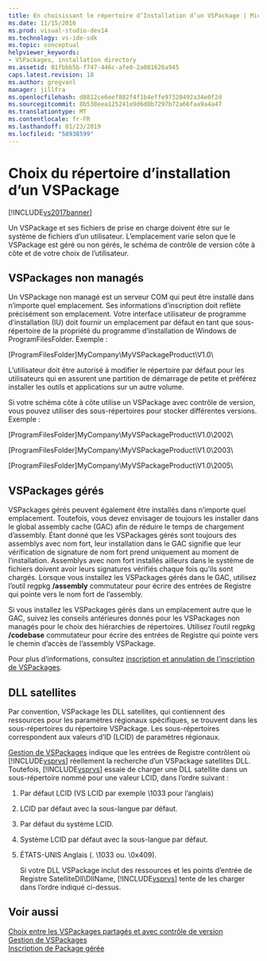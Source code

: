```yaml
---
title: En choisissant le répertoire d’Installation d’un VSPackage | Microsoft Docs
ms.date: 11/15/2016
ms.prod: visual-studio-dev14
ms.technology: vs-ide-sdk
ms.topic: conceptual
helpviewer_keywords:
- VSPackages, installation directory
ms.assetid: 01fbbb5b-f747-446c-afe0-2a081626a945
caps.latest.revision: 18
ms.author: gregvanl
manager: jillfra
ms.openlocfilehash: d8812ce6eef882f4f1b4effe97320492a34e0f2d
ms.sourcegitcommit: 8b538eea125241e9d6d8b7297b72a66faa9a4a47
ms.translationtype: MT
ms.contentlocale: fr-FR
ms.lasthandoff: 01/23/2019
ms.locfileid: "58938599"
---
```

# <a name="choosing-the-installation-directory-for-a-vspackage"></a>Choix du répertoire d’installation d’un VSPackage
[!INCLUDE[vs2017banner](../../includes/vs2017banner.md)]

Un VSPackage et ses fichiers de prise en charge doivent être sur le système de fichiers d’un utilisateur. L’emplacement varie selon que le VSPackage est géré ou non gérés, le schéma de contrôle de version côte à côte et de votre choix de l’utilisateur.  
  
## <a name="unmanaged-vspackages"></a>VSPackages non managés  
 Un VSPackage non managé est un serveur COM qui peut être installé dans n’importe quel emplacement. Ses informations d’inscription doit reflète précisément son emplacement. Votre interface utilisateur de programme d’installation (IU) doit fournir un emplacement par défaut en tant que sous-répertoire de la propriété du programme d’installation de Windows de ProgramFilesFolder. Exemple :  
  
 [ProgramFilesFolder]MyCompany\MyVSPackageProduct\V1.0\  
  
 L’utilisateur doit être autorisé à modifier le répertoire par défaut pour les utilisateurs qui en assurent une partition de démarrage de petite et préférez installer les outils et applications sur un autre volume.  
  
 Si votre schéma côte à côte utilise un VSPackage avec contrôle de version, vous pouvez utiliser des sous-répertoires pour stocker différentes versions. Exemple :  
  
 [ProgramFilesFolder]MyCompany\MyVSPackageProduct\V1.0\2002\  
  
 [ProgramFilesFolder]MyCompany\MyVSPackageProduct\V1.0\2003\  
  
 [ProgramFilesFolder]MyCompany\MyVSPackageProduct\V1.0\2005\  
  
## <a name="managed-vspackages"></a>VSPackages gérés  
 VSPackages gérés peuvent également être installés dans n’importe quel emplacement. Toutefois, vous devez envisager de toujours les installer dans le global assembly cache (GAC) afin de réduire le temps de chargement d’assembly. Étant donné que les VSPackages gérés sont toujours des assemblys avec nom fort, leur installation dans le GAC signifie que leur vérification de signature de nom fort prend uniquement au moment de l’installation. Assemblys avec nom fort installés ailleurs dans le système de fichiers doivent avoir leurs signatures vérifiés chaque fois qu’ils sont chargés. Lorsque vous installez les VSPackages gérés dans le GAC, utilisez l’outil regpkg **/assembly** commutateur pour écrire des entrées de Registre qui pointe vers le nom fort de l’assembly.  
  
 Si vous installez les VSPackages gérés dans un emplacement autre que le GAC, suivez les conseils antérieures donnés pour les VSPackages non managés pour le choix des hiérarchies de répertoires. Utilisez l’outil regpkg **/codebase** commutateur pour écrire des entrées de Registre qui pointe vers le chemin d’accès de l’assembly VSPackage.  
  
 Pour plus d’informations, consultez [inscription et annulation de l’inscription de VSPackages](../../extensibility/registering-and-unregistering-vspackages.md).  
  
## <a name="satellite-dlls"></a>DLL satellites  
 Par convention, VSPackage les DLL satellites, qui contiennent des ressources pour les paramètres régionaux spécifiques, se trouvent dans les sous-répertoires du répertoire VSPackage. Les sous-répertoires correspondent aux valeurs d’ID (LCID) de paramètres régionaux.  
  
 [Gestion de VSPackages](../../extensibility/managing-vspackages.md) indique que les entrées de Registre contrôlent où [!INCLUDE[vsprvs](../../includes/vsprvs-md.md)] réellement la recherche d’un VSPackage satellites DLL. Toutefois, [!INCLUDE[vsprvs](../../includes/vsprvs-md.md)] essaie de charger une DLL satellite dans un sous-répertoire nommé pour une valeur LCID, dans l’ordre suivant :  
  
1. Par défaut LCID (VS LCID par exemple \1033 pour l’anglais)  
  
2. LCID par défaut avec la sous-langue par défaut.  
  
3. Par défaut du système LCID.  
  
4. Système LCID par défaut avec la sous-langue par défaut.  
  
5. ÉTATS-UNIS Anglais (. \1033 ou. \0x409).  
  
   Si votre DLL VSPackage inclut des ressources et les points d’entrée de Registre SatelliteDll\DllName, [!INCLUDE[vsprvs](../../includes/vsprvs-md.md)] tente de les charger dans l’ordre indiqué ci-dessus.  
  
## <a name="see-also"></a>Voir aussi  
 [Choix entre les VSPackages partagés et avec contrôle de version](../../extensibility/choosing-between-shared-and-versioned-vspackages.md)   
 [Gestion de VSPackages](../../extensibility/managing-vspackages.md)   
 [Inscription de Package gérée](http://msdn.microsoft.com/f69e0ea3-6a92-4639-8ca9-4c9c210e58a1)
